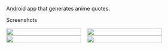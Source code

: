 Android app that generates anime quotes.

Screenshots
<div style="display: flex;gap: 1rem">
<img src="https://user-images.githubusercontent.com/75863595/209582701-d1de7247-69b5-4c53-9429-50d6aa0d8743.png" style="height: 100%; width: 200px"/>
<img src="https://user-images.githubusercontent.com/75863595/209582737-13360de5-81f4-4218-9cd2-f7c3c46bbc09.png" style="height: 100%; width: 200px"/>
</div>

<div style="display: flex;gap: 1rem">
<img src="https://user-images.githubusercontent.com/75863595/209582784-45275db0-3c8b-4b0f-ac7a-465d8518fe4c.png" style="height: 100%; width: 200px"/>
<img src="https://user-images.githubusercontent.com/75863595/209582812-840c6299-cdb1-4b9a-b7ae-660770fbd3da.png" style="height: 100%; width: 200px"/>
</div>
